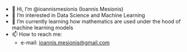 - 👋 Hi, I’m @ioannismesionis (Ioannis Mesionis)
- 👀 I’m interested in Data Science and Machine Learning
- 🌱 I’m currently learning how mathematics are used under the hood of machine learning models
- 📫 How to reach me:
  - e-mail: ioannis.mesionis@gmail.com

<!---
ioannismesionis/ioannismesionis is a ✨ special ✨ repository because its `README.md` (this file) appears on your GitHub profile.
You can click the Preview link to take a look at your changes.
--->
